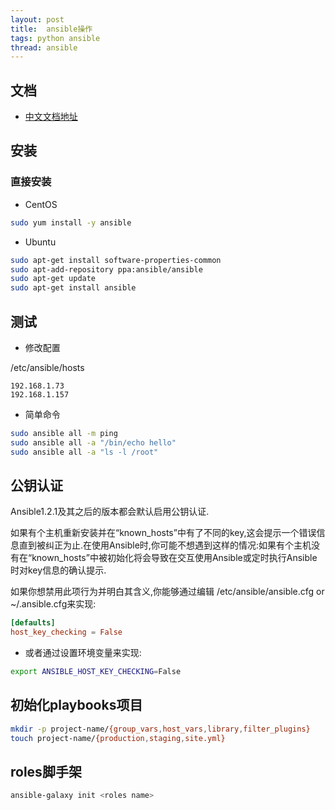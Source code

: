 ```yaml
---
layout: post
title:  ansible操作
tags: python ansible
thread: ansible
---
```

## 文档

* [中文文档地址](http://ansible-tran.readthedocs.io)

## 安装

### 直接安装

* CentOS

```bash
sudo yum install -y ansible
```

* Ubuntu

```bash
sudo apt-get install software-properties-common
sudo apt-add-repository ppa:ansible/ansible
sudo apt-get update
sudo apt-get install ansible
```

## 测试

* 修改配置

/etc/ansible/hosts

```text
192.168.1.73
192.168.1.157
```

* 简单命令

```bash
sudo ansible all -m ping
sudo ansible all -a "/bin/echo hello"
sudo ansible all -a "ls -l /root"
```

## 公钥认证

Ansible1.2.1及其之后的版本都会默认启用公钥认证.

如果有个主机重新安装并在“known_hosts”中有了不同的key,这会提示一个错误信息直到被纠正为止.在使用Ansible时,你可能不想遇到这样的情况:如果有个主机没有在“known_hosts”中被初始化将会导致在交互使用Ansible或定时执行Ansible时对key信息的确认提示.

如果你想禁用此项行为并明白其含义,你能够通过编辑 /etc/ansible/ansible.cfg or ~/.ansible.cfg来实现:

```conf
[defaults]
host_key_checking = False
```

* 或者通过设置环境变量来实现:

```bash
export ANSIBLE_HOST_KEY_CHECKING=False
```

## 初始化playbooks项目

```bash
mkdir -p project-name/{group_vars,host_vars,library,filter_plugins}
touch project-name/{production,staging,site.yml}
```

## roles脚手架

```bash
ansible-galaxy init <roles name>
```

